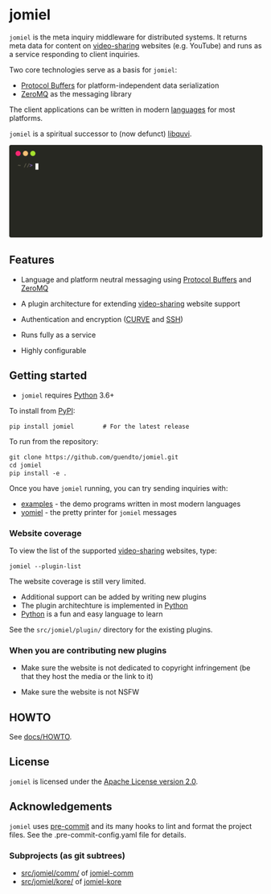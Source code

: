 # jomiel

`jomiel` is the meta inquiry middleware for distributed systems. It
returns meta data for content on [video-sharing] websites (e.g.
YouTube) and runs as a service responding to client inquiries.

Two core technologies serve as a basis for `jomiel`:

- [Protocol Buffers] for platform-independent data serialization
- [ZeroMQ] as the messaging library

The client applications can be written in modern [languages][examples]
for most platforms.

`jomiel` is a spiritual successor to (now defunct) [libquvi].

![Example (jomiel)](./docs/demo.svg)

## Features

- Language and platform neutral messaging using [Protocol Buffers] and
  [ZeroMQ]

- A plugin architecture for extending [video-sharing] website support

- Authentication and encryption ([CURVE] and [SSH])

- Runs fully as a service

- Highly configurable

## Getting started

- `jomiel` requires [Python] 3.6+

To install from [PyPI]:

```shell
pip install jomiel        # For the latest release
```

To run from the repository:

```shell
git clone https://github.com/guendto/jomiel.git
cd jomiel
pip install -e .
```

Once you have `jomiel` running, you
can try sending inquiries with:

- [examples] - the demo programs written in most modern languages
- [yomiel] - the pretty printer for `jomiel` messages

### Website coverage

To view the list of the supported [video-sharing] websites, type:

```shell
jomiel --plugin-list
```

The website coverage is still very limited.

- Additional support can be added by writing new plugins
- The plugin architechture is implemented in [Python]
- [Python] is a fun and easy language to learn

See the `src/jomiel/plugin/` directory for the existing plugins.

### When you are contributing new plugins

- Make sure the website is not dedicated to copyright infringement (be that
  they host the media or the link to it)

- Make sure the website is not NSFW

## HOWTO

See [docs/HOWTO](./docs/HOWTO.md).

## License

`jomiel` is licensed under the [Apache License version 2.0][aplv2].

## Acknowledgements

`jomiel` uses [pre-commit] and its many hooks to lint and format the
project files. See the .pre-commit-config.yaml file for details.

### Subprojects (as git subtrees)

- [src/jomiel/comm/](src/jomiel/comm/) of [jomiel-comm]
- [src/jomiel/kore/](src/jomiel/kore/) of [jomiel-kore]

[video-sharing]: https://en.wikipedia.org/wiki/Video_hosting_service
[protocol buffers]: https://developers.google.com/protocol-buffers/
[examples]: https://github.com/guendto/jomiel-examples/
[python]: https://www.python.org/about/gettingstarted/
[jomiel-comm]: https://github.com/guendto/jomiel-comm/
[jomiel-kore]: https://github.com/guendto/jomiel-kore/
[yomiel]: https://github.com/guendto/jomiel-yomiel/
[aplv2]: https://www.tldrlegal.com/l/apache2
[curve]: http://api.zeromq.org/4-0:zmq-curve
[ssh]: https://en.wikipedia.org/wiki/Ssh
[pre-commit]: https://pre-commit.com/
[libquvi]: http://quvi.sf.net/
[zeromq]: https://zeromq.org/
[pypi]: https://pypi.org/
